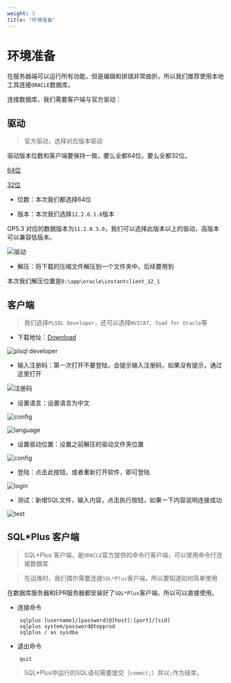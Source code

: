 ```yaml
---
weight: 3
title: "环境准备"
---
```


# 环境准备

在服务器端可以运行所有功能，但是编辑和排错非常曲折，所以我们推荐使用本地工具连接`ORACLE`数据库。

连接数据库，我们需要客户端与官方驱动：

##  驱动

> 官方驱动，选择对应版本驱动

驱动版本位数和客户端要保持一致，要么全都64位，要么全都32位。

[64位](https://www.oracle.com/database/technologies/instant-client/winx64-64-downloads.html)

[32位](https://www.oracle.com/database/technologies/instant-client/microsoft-windows-32-downloads.html)


+ 位数：本次我们都选择64位

+ 版本：本次我们选择`12.2.0.1.0`版本

GP5.3 对应的数据版本为`11.2.0.3.0`，我们可以选择此版本以上的驱动，高版本可以兼容低版本。

![驱动](images/image.png)

+ 解压：将下载的压缩文件解压到一个文件夹中，后续要用到

本次我们解压位置是`D:\app\oracle\instantclient_12_1`


## 客户端

> 我们选择`PLSQL Developer`，还可以选择`NVICAT`、`Toad for Oracle`等

+ 下载地址：[Download](https://www.allroundautomations.com/try-it-free/)

![plsql developer](images/image-1.png)


+ 输入注册码：第一次打开不要登陆，会提示输入注册码，如果没有提示，通过这里打开

![注册码](images/image-2.png)

+ 设置语言：设置语言为中文

![config](images/image-3.png)

![language](images/image-4.png)

+ 设置驱动位置：设置之前解压的驱动文件夹位置

![config](images/image-5.png)

+ 登陆：点击此按钮，或者重新打开软件，即可登陆

![login](images/image-6.png)

+ 测试：新增SQL文件，输入内容，点击执行按钮，如果一下内容说明连接成功

![test](images/image-7.png)


## SQL*Plus 客户端

> SQL*Plus 客户端，是`ORACLE`官方提供的命令行客户端，可以使用命令行连接数据库

> 在运维时，我们偶尔需要连接`SQL*Plus`客户端，所以要知道如何简单使用

在数据库服务器和EPR服务器都安装好了`SQL*Plus`客户端，所以可以直接使用。

+ 连接命令
```shell
    sqlplus [username]/[password]@[host]:[port]/[sid]
    sqlplus system/password@topprod
    sqlplus / as sysdba
```

+ 退出命令

```shell
    quit
```

> SQL*Plus中运行的SQL语句需要提交（`commit;`）并以`;`作为结束。